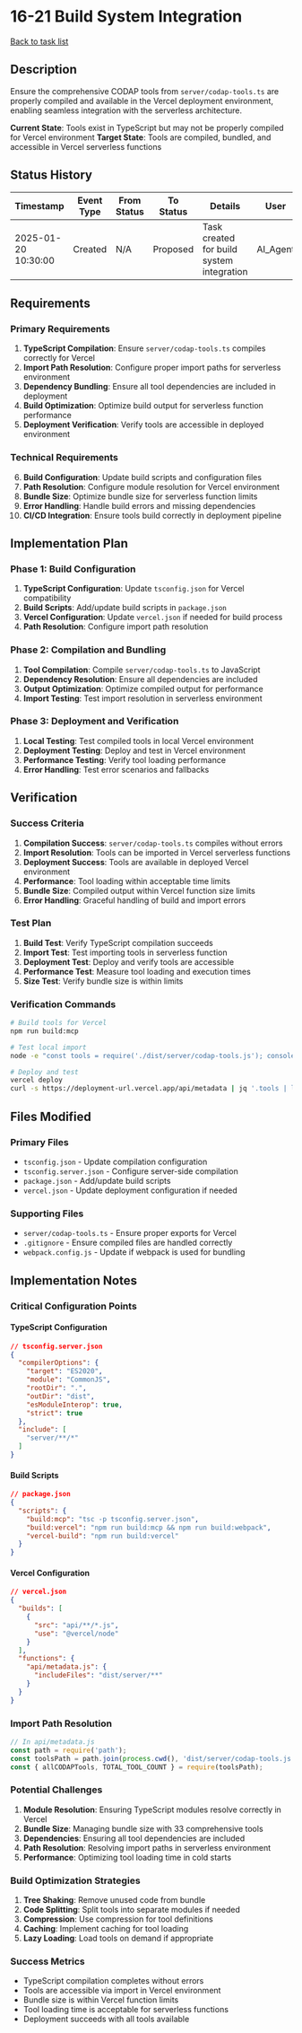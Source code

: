 # 16-21 Build System Integration

[Back to task list](./tasks.md)

## Description

Ensure the comprehensive CODAP tools from `server/codap-tools.ts` are properly compiled and available in the Vercel deployment environment, enabling seamless integration with the serverless architecture.

**Current State**: Tools exist in TypeScript but may not be properly compiled for Vercel environment
**Target State**: Tools are compiled, bundled, and accessible in Vercel serverless functions

## Status History

| Timestamp | Event Type | From Status | To Status | Details | User |
|-----------|------------|-------------|-----------|---------|------|
| 2025-01-20 10:30:00 | Created | N/A | Proposed | Task created for build system integration | AI_Agent |

## Requirements

### **Primary Requirements**
1. **TypeScript Compilation**: Ensure `server/codap-tools.ts` compiles correctly for Vercel
2. **Import Path Resolution**: Configure proper import paths for serverless environment
3. **Dependency Bundling**: Ensure all tool dependencies are included in deployment
4. **Build Optimization**: Optimize build output for serverless function performance
5. **Deployment Verification**: Verify tools are accessible in deployed environment

### **Technical Requirements**
6. **Build Configuration**: Update build scripts and configuration files
7. **Path Resolution**: Configure module resolution for Vercel environment
8. **Bundle Size**: Optimize bundle size for serverless function limits
9. **Error Handling**: Handle build errors and missing dependencies
10. **CI/CD Integration**: Ensure tools build correctly in deployment pipeline

## Implementation Plan

### **Phase 1: Build Configuration**
1. **TypeScript Configuration**: Update `tsconfig.json` for Vercel compatibility
2. **Build Scripts**: Add/update build scripts in `package.json`
3. **Vercel Configuration**: Update `vercel.json` if needed for build process
4. **Path Resolution**: Configure import path resolution

### **Phase 2: Compilation and Bundling**
1. **Tool Compilation**: Compile `server/codap-tools.ts` to JavaScript
2. **Dependency Resolution**: Ensure all dependencies are included
3. **Output Optimization**: Optimize compiled output for performance
4. **Import Testing**: Test import resolution in serverless environment

### **Phase 3: Deployment and Verification**
1. **Local Testing**: Test compiled tools in local Vercel environment
2. **Deployment Testing**: Deploy and test in Vercel environment
3. **Performance Testing**: Verify tool loading performance
4. **Error Handling**: Test error scenarios and fallbacks

## Verification

### **Success Criteria**
1. **Compilation Success**: `server/codap-tools.ts` compiles without errors
2. **Import Resolution**: Tools can be imported in Vercel serverless functions
3. **Deployment Success**: Tools are available in deployed Vercel environment
4. **Performance**: Tool loading within acceptable time limits
5. **Bundle Size**: Compiled output within Vercel function size limits
6. **Error Handling**: Graceful handling of build and import errors

### **Test Plan**
1. **Build Test**: Verify TypeScript compilation succeeds
2. **Import Test**: Test importing tools in serverless function
3. **Deployment Test**: Deploy and verify tools are accessible
4. **Performance Test**: Measure tool loading and execution times
5. **Size Test**: Verify bundle size is within limits

### **Verification Commands**
```bash
# Build tools for Vercel
npm run build:mcp

# Test local import
node -e "const tools = require('./dist/server/codap-tools.js'); console.log(tools.TOTAL_TOOL_COUNT);"

# Deploy and test
vercel deploy
curl -s https://deployment-url.vercel.app/api/metadata | jq '.tools | length'
```

## Files Modified

### **Primary Files**
- `tsconfig.json` - Update compilation configuration
- `tsconfig.server.json` - Configure server-side compilation
- `package.json` - Add/update build scripts
- `vercel.json` - Update deployment configuration if needed

### **Supporting Files**
- `server/codap-tools.ts` - Ensure proper exports for Vercel
- `.gitignore` - Ensure compiled files are handled correctly
- `webpack.config.js` - Update if webpack is used for bundling

## Implementation Notes

### **Critical Configuration Points**

#### **TypeScript Configuration**
```json
// tsconfig.server.json
{
  "compilerOptions": {
    "target": "ES2020",
    "module": "CommonJS",
    "rootDir": ".",
    "outDir": "dist",
    "esModuleInterop": true,
    "strict": true
  },
  "include": [
    "server/**/*"
  ]
}
```

#### **Build Scripts**
```json
// package.json
{
  "scripts": {
    "build:mcp": "tsc -p tsconfig.server.json",
    "build:vercel": "npm run build:mcp && npm run build:webpack",
    "vercel-build": "npm run build:vercel"
  }
}
```

#### **Vercel Configuration**
```json
// vercel.json
{
  "builds": [
    {
      "src": "api/**/*.js",
      "use": "@vercel/node"
    }
  ],
  "functions": {
    "api/metadata.js": {
      "includeFiles": "dist/server/**"
    }
  }
}
```

### **Import Path Resolution**
```javascript
// In api/metadata.js
const path = require('path');
const toolsPath = path.join(process.cwd(), 'dist/server/codap-tools.js');
const { allCODAPTools, TOTAL_TOOL_COUNT } = require(toolsPath);
```

### **Potential Challenges**
1. **Module Resolution**: Ensuring TypeScript modules resolve correctly in Vercel
2. **Bundle Size**: Managing bundle size with 33 comprehensive tools
3. **Dependencies**: Ensuring all tool dependencies are included
4. **Path Resolution**: Resolving import paths in serverless environment
5. **Performance**: Optimizing tool loading time in cold starts

### **Build Optimization Strategies**
1. **Tree Shaking**: Remove unused code from bundle
2. **Code Splitting**: Split tools into separate modules if needed
3. **Compression**: Use compression for tool definitions
4. **Caching**: Implement caching for tool loading
5. **Lazy Loading**: Load tools on demand if appropriate

### **Success Metrics**
- TypeScript compilation completes without errors
- Tools are accessible via import in Vercel environment
- Bundle size is within Vercel function limits
- Tool loading time is acceptable for serverless functions
- Deployment succeeds with all tools available 